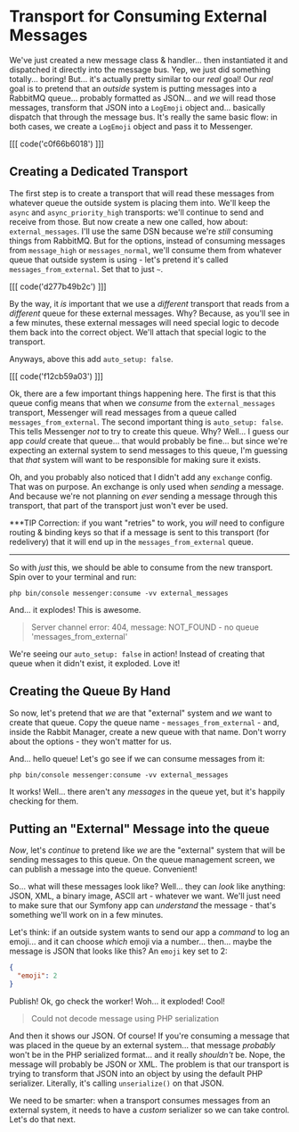 # Transport for Consuming External Messages

We've just created a new message class & handler... then instantiated it and dispatched
it directly into the message bus. Yep, we just did something totally... boring!
But... it's actually pretty similar to our *real* goal! Our *real* goal is to
pretend that an *outside* system is putting messages into a RabbitMQ queue...
probably formatted as JSON... and *we* will read those messages, transform that
JSON into a `LogEmoji` object and... basically dispatch that through the message
bus. It's really the same basic flow: in both cases, we create a `LogEmoji`
object and pass it to Messenger.

[[[ code('c0f66b6018') ]]]

## Creating a Dedicated Transport

The first step is to create a transport that will read these messages from whatever
queue the outside system is placing them into. We'll keep the `async` and
`async_priority_high` transports: we'll continue to send and receive from those.
But now create a new one called, how about: `external_messages`. I'll use the same
DSN because we're *still* consuming things from RabbitMQ. But for the options,
instead of consuming messages from `message_high` or `messages_normal`, we'll
consume them from whatever queue that outside system is using - let's pretend
it's called `messages_from_external`. Set that to just `~`.

[[[ code('d277b49b2c') ]]]

By the way, it *is* important that we use a *different* transport that reads from
a *different* queue for these external messages. Why? Because, as you'll see in
a few minutes, these external messages will need special logic to decode them
back into the correct object. We'll attach that special logic to the transport.

Anyways, above this add `auto_setup: false`.

[[[ code('f12cb59a03') ]]]

Ok, there are a few important things happening here. The first is that this
queue config means that when we *consume* from the `external_messages` transport,
Messenger will read messages from a queue called `messages_from_external`. The
second important thing is `auto_setup: false`. This tells Messenger *not* to
try to create this queue. Why? Well... I guess our app *could* create that queue...
that would probably be fine... but since we're expecting an external system to
send messages to this queue, I'm guessing that *that* system will want to be
responsible for making sure it exists.

Oh, and you probably also noticed that I didn't add any `exchange` config. That
was on purpose. An exchange is only used when *sending* a message. And because
we're not planning on *ever* sending a message through this transport, that part
of the transport just won't ever be used.

***TIP
Correction: if you want "retries" to work, you *will* need to configure
routing & binding keys so that if a message is sent to this transport
(for redelivery) that it will end up in the `messages_from_external` queue.
***

So with *just* this, we should be able to consume from the new transport. Spin over
to your terminal and run:

```terminal
php bin/console messenger:consume -vv external_messages
```

And... it explodes! This is awesome.

> Server channel error: 404, message: NOT_FOUND - no queue 'messages_from_external'

We're seeing our `auto_setup: false` in action! Instead of creating that queue
when it didn't exist, it exploded. Love it!

## Creating the Queue By Hand

So now, let's pretend that *we* are that "external" system and *we* want to create
that queue. Copy the queue name - `messages_from_external` - and, inside the Rabbit
Manager, create a new queue with that name. Don't worry about the options - they
won't matter for us.

And... hello queue! Let's go see if we can consume messages from it:

```terminal-silent
php bin/console messenger:consume -vv external_messages
```

It works! Well... there aren't any *messages* in the queue yet, but it's happily
checking for them.

## Putting an "External" Message into the queue

*Now*, let's *continue* to pretend like *we* are the "external" system that will
be sending messages to this queue. On the queue management screen, we can publish
a message into the queue. Convenient!

So... what will these messages look like? Well... they can *look* like anything:
JSON, XML, a binary image, ASCII art - whatever we want. We'll just need to make
sure that our Symfony app can *understand* the message - that's something we'll
work on in a few minutes.

Let's think: if an outside system wants to send our app a *command* to log an emoji...
and it can choose *which* emoji via a number... then... maybe the message is
JSON that looks like this? An `emoji` key set to 2:

```json
{
  "emoji": 2
}
```

Publish! Ok, go check the worker! Woh... it exploded! Cool!

> Could not decode message using PHP serialization

And then it shows our JSON. Of course! If you're consuming a message that was
placed in the queue by an external system... that message *probably* won't be
in the PHP serialized format... and it really *shouldn't* be. Nope, the message
will probably be JSON or XML. The problem is that our transport is trying to
transform that JSON into an object by using the default PHP serializer. Literally,
it's calling `unserialize()` on that JSON.

We need to be smarter: when a transport consumes messages from an external system,
it needs to have a *custom* serializer so we can take control. Let's do that next.
